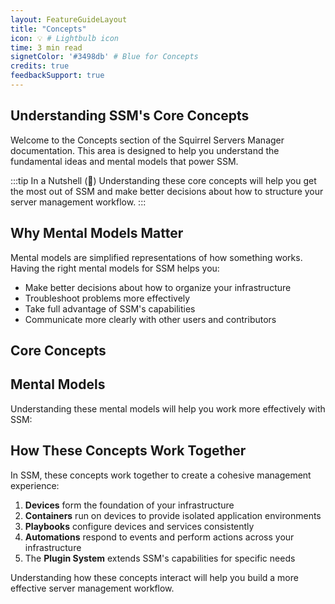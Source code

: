 ```yaml
---
layout: FeatureGuideLayout
title: "Concepts"
icon: 💡 # Lightbulb icon
time: 3 min read
signetColor: '#3498db' # Blue for Concepts
credits: true
feedbackSupport: true
---
```



## Understanding SSM's Core Concepts

Welcome to the Concepts section of the Squirrel Servers Manager documentation. This area is designed to help you understand the fundamental ideas and mental models that power SSM.

:::tip In a Nutshell (🌰)
Understanding these core concepts will help you get the most out of SSM and make better decisions about how to structure your server management workflow.
:::

## Why Mental Models Matter

Mental models are simplified representations of how something works. Having the right mental models for SSM helps you:

- Make better decisions about how to organize your infrastructure
- Troubleshoot problems more effectively
- Take full advantage of SSM's capabilities
- Communicate more clearly with other users and contributors

## Core Concepts

<FeatureGrid>
  <FeatureCard
    icon="🏗️"
    title="Architecture Overview"
    description="Understand how SSM's components work together to provide a seamless management experience."
    link="./architecture"
  />
  <FeatureCard
    icon="🔌"
    title="Agentless Operation"
    description="Learn how SSM manages servers without requiring agent software to be installed."
    link="./agentless"
  />
  <FeatureCard
    icon="💻"
    title="Device Data Model"
    description="Explore how SSM represents and tracks devices in your infrastructure."
    link="./device-model"
  />
  <FeatureCard
    icon="🔒"
    title="Security Model"
    description="Discover how SSM secures connections and protects sensitive information."
    link="./security"
  />
  <FeatureCard
    icon="🧩"
    title="Plugin System"
    description="Learn about SSM's extensible plugin architecture for adding new capabilities."
    link="./plugins"
  />
</FeatureGrid>

## Mental Models

Understanding these mental models will help you work more effectively with SSM:

<FeatureGrid>
  <FeatureCard
    icon="💻"
    title="Device Model"
    description="How SSM represents and manages servers, VMs, and other computing resources."
    link="./models/devices"
  />
  <FeatureCard
    icon="📦"
    title="Container Model"
    description="How containers are deployed, managed, and monitored across your infrastructure."
    link="./models/containers"
  />
  <FeatureCard
    icon="🔄"
    title="Automation Model"
    description="How automations are structured to respond to events and perform actions."
    link="./models/automation"
  />
  <FeatureCard
    icon="📋"
    title="Playbooks Model"
    description="How Ansible playbooks are used for configuration management and orchestration."
    link="./models/playbooks"
  />
</FeatureGrid>

## How These Concepts Work Together

In SSM, these concepts work together to create a cohesive management experience:

1. **Devices** form the foundation of your infrastructure
2. **Containers** run on devices to provide isolated application environments
3. **Playbooks** configure devices and services consistently
4. **Automations** respond to events and perform actions across your infrastructure
5. The **Plugin System** extends SSM's capabilities for specific needs

Understanding how these concepts interact will help you build a more effective server management workflow.
